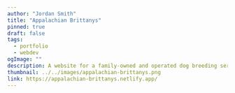 ```yaml
---
author: "Jordan Smith"
title: "Appalachian Brittanys"
pinned: true
draft: false
tags:
  - portfolio
  - webdev
ogImage: ""
description: A website for a family-owned and operated dog breeding service.
thumbnail: ../../images/appalachian-brittanys.png
link: https://appalachian-brittanys.netlify.app/
---
```

